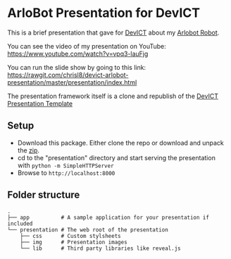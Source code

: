 # ArloBot Presentation for DevICT

This is a brief presentation that gave for [DevICT][dev-ict]
about my [Arlobot Robot][arlobot-repo].

You can see the video of my presentation on YouTube:  
https://www.youtube.com/watch?v=vpq3-lauFjg

You can run the slide show by going to this link:  
https://rawgit.com/chrisl8/devict-arlobot-presentation/master/presentation/index.html

The presentation framework itself is a clone and republish of the
[DevICT Presentation Template][devict-template]

## Setup
* Download this package. Either clone the repo or download and unpack the
  [zip](repo-zip).
* cd to the "presentation" directory and start serving the presentation with
  `python -m SimpleHTTPServer`
* Browse to `http://localhost:8000`

## Folder structure

    .
    ├── app          # A sample application for your presentation if included
    └── presentation # The web root of the presentation
        ├── css      # Custom stylsheets
        ├── img      # Presentation images
        └── lib      # Third party libraries like reveal.js


[dev-ict]: http://devict.org/ "DevICT"
[arlobot-repo]: https://github.com/chrisl8/ArloBot "ArloBot"
[devict-template]: https://github.com/devict/devict-presentation-template "DevICT Presentation Template"
